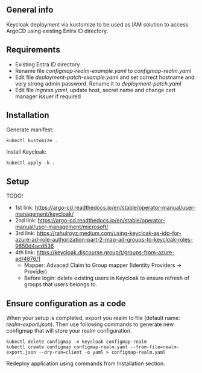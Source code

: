 ## General info
Keycloak deployment via kustomize to be used as IAM solution to access ArgoCD using existing Entra ID directory.

## Requirements
* Existing Entra ID directory
* Rename file *configmap-realm-example.yaml* to *configmap-realm.yaml*
* Edit file *deployment-patch-example.yaml* and set correct hostname and very strong admin password. Rename it to *deployment-patch.yaml*
* Edit file *ingress.yaml*, update host, secret name and change cert manager issuer if required

## Installation
Generate manifest:
```
kubectl kustomize .
```
Install Keycloak:
```
kubectl apply -k .
```

## Setup

TODO!
- 1st link: https://argo-cd.readthedocs.io/en/stable/operator-manual/user-management/keycloak/
- 2nd link: https://argo-cd.readthedocs.io/en/stable/operator-manual/user-management/microsoft/
- 3rd link: https://rahulroyz.medium.com/using-keycloak-as-idp-for-azure-ad-role-authorization-part-2-map-ad-groups-to-keycloak-roles-9850d4acd536
- 4th link: https://keycloak.discourse.group/t/groups-from-azure-ad/4876/1
  - Mapper: Advaced Claim to Group mapper (Identity Providers -> Provider)
  - Before login: delete existing users in Keycloak to ensure refresh of groups that users belongs to.

## Ensure configuration as a code

When your setup is completed, export you realm to file (default name: *realm-export.json*).
Then use following commands to generate new configmap that will store your realm configuration.
```
kubectl delete configmap -n keycloak configmap-realm
kubectl create configmap configmap-realm.yaml --from-file=realm-export.json --dry-run=client -o yaml > configmap-realm.yaml
```
Redeploy application using commands from Installation section.
